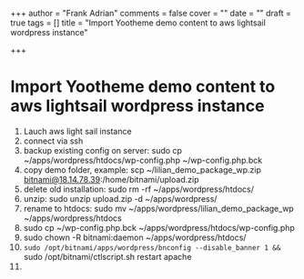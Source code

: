 +++
author = "Frank Adrian"
comments = false
cover = ""
date = ""
draft = true
tags = []
title = "Import Yootheme demo content to aws lightsail wordpress instance"

+++
# Import Yootheme demo content to aws lightsail wordpress instance

 1. Lauch aws light sail instance
 2. connect via ssh
 3. backup existing config on server: sudo cp \~/apps/wordpress/htdocs/wp-config.php \~/wp-config.php.bck
 4. copy demo folder, example: scp \~/lilian_demo_package_wp.zip bitnami@18.14.78.39:/home/bitnami/upload.zip
 5. delete old installation: sudo rm -rf \~/apps/wordpress/htdocs/
 6. unzip: sudo unzip upload.zip -d \~/apps/wordpress/
 7. rename to htdocs: sudo mv \~/apps/wordpress/lilian_demo_package_wp \~/apps/wordpress/htdocs
 8. sudo cp \~/wp-config.php.bck \~/apps/wordpress/htdocs/wp-config.php
 9. sudo chown -R bitnami:daemon \~/apps/wordpress/htdocs/
10. `sudo /opt/bitnami/apps/wordpress/bnconfig --disable_banner 1 && `sudo /opt/bitnami/ctlscript.sh restart apache
11. 